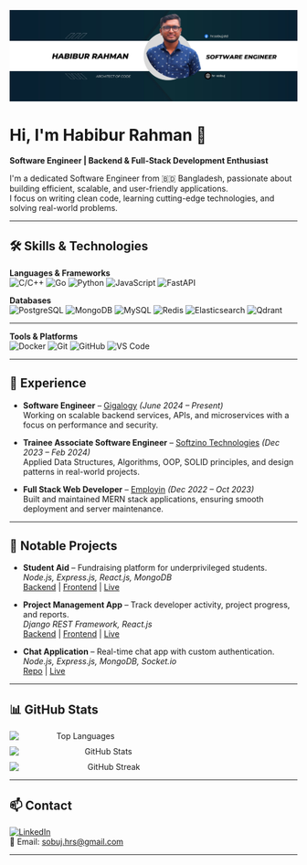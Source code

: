 ![Banner](assets/new-banner-1.jpg)

# Hi, I'm Habibur Rahman 👋
**Software Engineer | Backend & Full-Stack Development Enthusiast**

I'm a dedicated Software Engineer from 🇧🇩 Bangladesh, passionate about building efficient, scalable, and user-friendly applications.  
I focus on writing clean code, learning cutting-edge technologies, and solving real-world problems.

---

## 🛠️ Skills & Technologies

**Languages & Frameworks**  
![C/C++](https://img.shields.io/badge/C/C++-00599C?style=flat-square&logo=cplusplus&logoColor=white)
![Go](https://img.shields.io/badge/Go-00ADD8?style=flat-square&logo=go&logoColor=white)
![Python](https://img.shields.io/badge/Python-3776AB?style=flat-square&logo=python&logoColor=white)
![JavaScript](https://img.shields.io/badge/JavaScript-F7DF1E?style=flat-square&logo=javascript&logoColor=black)
![FastAPI](https://img.shields.io/badge/FastAPI-009688?style=flat-square&logo=fastapi&logoColor=white)

**Databases**  
![PostgreSQL](https://img.shields.io/badge/PostgreSQL-316192?style=flat-square&logo=postgresql&logoColor=white)
![MongoDB](https://img.shields.io/badge/MongoDB-47A248?style=flat-square&logo=mongodb&logoColor=white)
![MySQL](https://img.shields.io/badge/MySQL-4479A1?style=flat-square&logo=mysql&logoColor=white)
![Redis](https://img.shields.io/badge/Redis-DC382D?style=flat-square&logo=redis&logoColor=white)
![Elasticsearch](https://img.shields.io/badge/Elasticsearch-005571?style=flat-square&logo=elasticsearch&logoColor=white)
![Qdrant](https://img.shields.io/badge/Qdrant-314F7D?style=flat-square&logoColor=white)

---

**Tools & Platforms**  
![Docker](https://img.shields.io/badge/Docker-2496ED?style=flat-square&logo=docker&logoColor=white)
![Git](https://img.shields.io/badge/Git-F05032?style=flat-square&logo=git&logoColor=white)
![GitHub](https://img.shields.io/badge/GitHub-181717?style=flat-square&logo=github&logoColor=white)
![VS Code](https://img.shields.io/badge/VS%20Code-007ACC?style=flat-square&logo=visual-studio-code&logoColor=white)

---

## 💼 Experience

- **Software Engineer** – [Gigalogy](https://gigalogy.com/) _(June 2024 – Present)_  
  Working on scalable backend services, APIs, and microservices with a focus on performance and security.

- **Trainee Associate Software Engineer** – [Softzino Technologies](https://softzino.com/) _(Dec 2023 – Feb 2024)_  
  Applied Data Structures, Algorithms, OOP, SOLID principles, and design patterns in real-world projects.

- **Full Stack Web Developer** – [Employin](https://employin.co/) _(Dec 2022 – Oct 2023)_  
  Built and maintained MERN stack applications, ensuring smooth deployment and server maintenance.

---

## 🚀 Notable Projects

- **Student Aid** – Fundraising platform for underprivileged students.  
  _Node.js, Express.js, React.js, MongoDB_  
  [Backend](https://github.com/hr-sobuj/student-aid-api) | [Frontend](https://github.com/hr-sobuj/student-aid-frontend) | [Live](https://student-aid-frontend-gilt.vercel.app/)

- **Project Management App** – Track developer activity, project progress, and reports.  
  _Django REST Framework, React.js_  
  [Backend](https://github.com/hr-sobuj/project-management-api) | [Frontend](https://github.com/hr-sobuj/project-management-frontend) | [Live](https://project-management-frontend-two.vercel.app/)

- **Chat Application** – Real-time chat app with custom authentication.  
  _Node.js, Express.js, MongoDB, Socket.io_  
  [Repo](https://github.com/hr-sobuj/chat-application) | [Live](http://chat-application.hrsobuj.com/)

---

## 📊 GitHub Stats

<!-- ![Top Languages](https://github-readme-stats.vercel.app/api/top-langs/?username=hr-sobuj&layout=compact&theme=radical)  
![GitHub Stats](https://github-readme-stats.vercel.app/api?username=hr-sobuj&show_icons=true&theme=radical)  
![GitHub Streak](https://github-readme-streak-stats.herokuapp.com/?user=hr-sobuj&theme=radical) -->
<p align="center" style="display: flex; justify-content: left; gap: 10px; flex-wrap: wrap;">
  <img src="https://github-readme-stats.vercel.app/api/top-langs/?username=hr-sobuj&layout=compact&theme=radical" alt="Top Languages" width="250" />
  <img src="https://github-readme-stats.vercel.app/api?username=hr-sobuj&show_icons=true&theme=radical" alt="GitHub Stats" width="330" />
  <img src="https://github-readme-streak-stats.herokuapp.com/?user=hr-sobuj&theme=radical" alt="GitHub Streak" width="349" />
</p>

---

## 📫 Contact

[![LinkedIn](https://img.shields.io/badge/LinkedIn-0A66C2?style=flat-square&logo=linkedin&logoColor=white)](https://www.linkedin.com/in/hr-sobuj/)  
📧 Email: [sobuj.hrs@gmail.com](mailto:sobuj.hrs@gmail.com)

---
